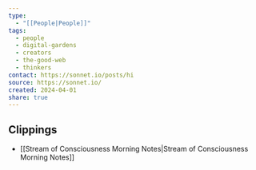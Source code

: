 ```yaml
---
type:
  - "[[People|People]]"
tags:
  - people
  - digital-gardens
  - creators
  - the-good-web
  - thinkers
contact: https://sonnet.io/posts/hi
source: https://sonnet.io/
created: 2024-04-01
share: true
---
```


## Clippings
- [[Stream of Consciousness Morning Notes|Stream of Consciousness Morning Notes]]
